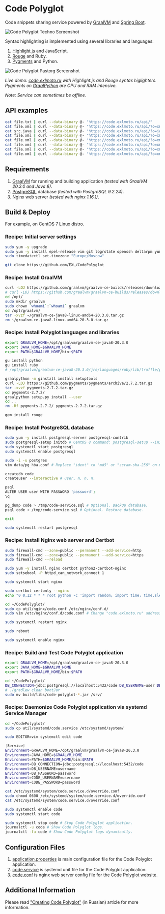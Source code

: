 Code Polyglot
=============

Code snippets sharing service powered by [GraalVM](https://www.graalvm.org/) and [Spring Boot](https://spring.io/).

![Code Polyglot Techno Screenshot](image/CodePolyglot_TechnoSkin_Nokia_Screenshot.png)

Syntax highlighting is implemented using several libraries and languages:

1. [Highlight.js](https://github.com/highlightjs/highlight.js/) and JavaScript.
2. [Rouge](https://github.com/rouge-ruby/rouge) and Ruby.
3. [Pygments](https://github.com/pygments/pygments) and Python.

![Code Polyglot Pastorg Screenshot](image/CodePolyglot_PastorgSkin_Screenshot.png)

*Live demo: [code.exlmoto.ru](https://code.exlmoto.ru) with Highlight.js and Rouge syntax higlighters.*\
*Pygments on [GraalPython](https://github.com/oracle/graalpython) are CPU and RAM intensive.*

*Note: Service can sometimes be offline.*

## API examples

```bash
cat file.txt | curl --data-binary @- "https://code.exlmoto.ru/api/"
cat file.xml | curl --data-binary @- "https://code.exlmoto.ru/api/?o=xml"
cat src.java | curl --data-binary @- "https://code.exlmoto.ru/api/?o=java"
cat file.xml | curl --data-binary @- "https://code.exlmoto.ru/api/?o=xml;nolines"
cat file.xml | curl --data-binary @- "https://code.exlmoto.ru/api/?o=xml;nolines;15"
cat file.xml | curl --data-binary @- "https://code.exlmoto.ru/api/?o=xml;nolines;15,20"
cat file.xml | curl --data-binary @- "https://code.exlmoto.ru/api/?o=xml;15&h=HighlightJs"
cat file.xml | curl --data-binary @- "https://code.exlmoto.ru/api/?o=xml&h=HighlightRouge"
```

## Requirements

1. [GraalVM](https://www.graalvm.org/) for running and building application *(tested with GraalVM 20.3.0 and Java 8)*.
2. [PostgreSQL](https://www.postgresql.org/) database *(tested with PostgreSQL 9.2.24)*.
3. [Nginx](https://www.nginx.com/) web server *(tested with nginx 1.16.1)*.

## Build & Deploy

For example, on CentOS 7 Linux distro.

### Recipe: Initial server settings

```bash
sudo yum -y upgrade
sudo yum -y install epel-release vim git logrotate openssh deltarpm yum-utils p7zip p7zip-plugins
sudo timedatectl set-timezone "Europe/Moscow"

git clone https://github.com/EXL/CodePolyglot
```

### Recipe: Install GraalVM

```bash
curl -LOJ https://github.com/graalvm/graalvm-ce-builds/releases/download/vm-20.3.0/graalvm-ce-java8-linux-amd64-20.3.0.tar.gz
# curl -LOJ https://github.com/graalvm/graalvm-ce-builds/releases/download/vm-20.3.0/graalvm-ce-java11-linux-amd64-20.3.0.tar.gz
cd /opt/
sudo mkdir graalvm
sudo chown `whoami`:`whoami` graalvm
cd /opt/graalvm/
tar -xvzf ~/graalvm-ce-java8-linux-amd64-20.3.0.tar.gz
rm ~/graalvm-ce-java8-linux-amd64-20.3.0.tar.gz
```

### Recipe: Install Polyglot languages and libraries

```bash
export GRAALVM_HOME=/opt/graalvm/graalvm-ce-java8-20.3.0
export JAVA_HOME=$GRAALVM_HOME
export PATH=$GRAALVM_HOME/bin:$PATH

gu install python
gu install ruby
# /opt/graalvm/graalvm-ce-java8-20.3.0/jre/languages/ruby/lib/truffle/post_install_hook.sh

graalpython -m ginstall install setuptools
curl -LOJ https://github.com/pygments/pygments/archive/2.7.2.tar.gz
tar -xvzf pygments-2.7.2.tar.gz
cd pygments-2.7.2/
graalpython setup.py install --user
cd ..
rm -Rf pygments-2.7.2/ pygments-2.7.2.tar.gz

gem install rouge
```

### Recipe: Install PostgreSQL database

```bash
sudo yum -y install postgresql-server postgresql-contrib
sudo postgresql-setup initdb # CentOS 8 command: postgresql-setup --initdb --unit postgresql
sudo systemctl start postgresql
sudo systemctl enable postgresql

sudo -i -u postgres
vim data/pg_hba.conf # Replace "ident" to "md5" or "scram-sha-256" on modern (=>10.x) PostgreSQL.

createdb code
createuser --interactive # user, n, n, n.

psql
ALTER USER user WITH PASSWORD 'password';
\q

pg_dump code > /tmp/code-service.sql # Optional. BackUp database.
psql code < /tmp/code-service.sql # Optional. Restore database.

exit

sudo systemctl restart postgresql
```

### Recipe: Install Nginx web server and Certbot

```bash
sudo firewall-cmd --zone=public --permanent --add-service=http
sudo firewall-cmd --zone=public --permanent --add-service=https
sudo firewall-cmd --reload

sudo yum -y install nginx certbot python2-certbot-nginx
sudo setsebool -P httpd_can_network_connect 1

sudo systemctl start nginx

sudo certbot certonly --nginx
echo "0 0,12 * * * root python -c 'import random; import time; time.sleep(random.random() * 3600)' && certbot renew -q" | sudo tee -a /etc/crontab > /dev/null

cd ~/CodePolyglot/
sudo cp util/nginx/code.conf /etc/nginx/conf.d/
sudo vim /etc/nginx/conf.d/code.conf # Change "code.exlmoto.ru" address to yours e.g. ":%s/code\.exlmoto\.ru/test\.exlmoto\.ru/g".

sudo systemctl restart nginx

sudo reboot

sudo systemctl enable nginx
```

### Recipe: Build and Test Code Polyglot application

```bash
export GRAALVM_HOME=/opt/graalvm/graalvm-ce-java8-20.3.0
export JAVA_HOME=$GRAALVM_HOME
export PATH=$GRAALVM_HOME/bin:$PATH

cd ~/CodePolyglot/
DB_CONNECTION=jdbc:postgresql://localhost:5432/code DB_USERNAME=user DB_PASSWORD=password ./gradlew clean build
# ./gradlew clean bootJar
sudo mv build/libs/code-polyglot-*.jar /srv/
```

### Recipe: Daemonize Code Polyglot application via systemd Service Manager

```bash
cd ~/CodePolyglot/
sudo cp util/systemd/code.service /etc/systemd/system/

sudo EDITOR=vim systemctl edit code

[Service]
Environment=GRAALVM_HOME=/opt/graalvm/graalvm-ce-java8-20.3.0
Environment=JAVA_HOME=$GRAALVM_HOME
Environment=PATH=$GRAALVM_HOME/bin:$PATH
Environment=DB_CONNECTION=jdbc:postgresql://localhost:5432/code
Environment=DB_USERNAME=username
Environment=DB_PASSWORD=password
Environment=CODE_USERNAME=username
Environment=CODE_PASSWORD=password

cat /etc/systemd/system/code.service.d/override.conf
sudo chmod 0600 /etc/systemd/system/code.service.d/override.conf
cat /etc/systemd/system/code.service.d/override.conf

sudo systemctl enable code
sudo systemctl start code

sudo systemctl stop code # Stop Code Polyglot application.
journalctl -u code # Show Code Polyglot logs.
journalctl -fu code # Show Code Polyglot logs dynamically.
```

## Configuration Files

1. [application.properties](src/main/resources/application.properties) is main configuration file for the Code Polyglot application.
2. [code.service](util/systemd/code.service) is systemd unit file for the Code Polyglot application.
3. [code.conf](util/nginx/code.conf) is nginx web server config file for the Code Polyglot website.

## Additional Information

Please read ["Creating Code Polyglot"](https://exlmoto.ru/code-polyglot) (in Russian) article for more information.
